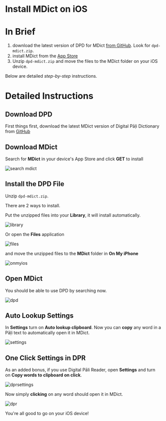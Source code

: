 # Install MDict on iOS

# In Brief

1. download the latest version of DPD for MDict [from GitHub](https://github.com/digitalpalidictionary/dpd-db/releases/latest). Look for `dpd-mdict.zip`.
2. install MDict from the [App Store](https://apps.apple.com/us/app/mdict-ad/id894362875)
3. Unzip `dpd-mdict.zip` and move the files to the MDict folder on your iOS device.

Below are detailed *step-by-step* instructions. 

# Detailed Instructions

## Download DPD

First things first, download the latest MDict version of Digital Pāḷi Dictionary from [GitHub](https://github.com/digitalpalidictionary/dpd-db/releases/latest)

## Download MDict

Search for **MDict** in your device's App Store and click **GET** to install

![search mdict](../pics/ios/1search_mdict.JPG)

## Install the DPD File

Unzip `dpd-mdict.zip`. 

There are 2 ways to install.

Put the unzipped files into your **Library**, it will install automatically.

![library](../pics/ios/2library.JPG)

Or open the **Files** application 
   
![files](../pics/ios/3files.JPG)

and move the unzipped files to the **MDict** folder in **On My iPhone**

![onmyios](../pics/ios/4onmyios.JPG)

## Open MDict

You should be able to use DPD by searching now.

![dpd](../pics/ios/5dpd.JPG)

## Auto Lookup Settings

In **Settings** turn on **Auto lookup clipboard**. Now you can **copy** any word in a Pāḷi text to automatically open it in MDict.

![settings](../pics/ios/6settings.JPG)

## One Click Settings in DPR

As an added bonus, if you use Digital Pāli Reader, open **Settings** and turn on **Copy words to clipboard on click**. 

![dprsettings](../pics/ios/7dprsettings.png)

Now simply **clicking** on any word should open it in MDict.

![dpr](../pics/ios/8dpr.JPG)

You're all good to go on your iOS device!